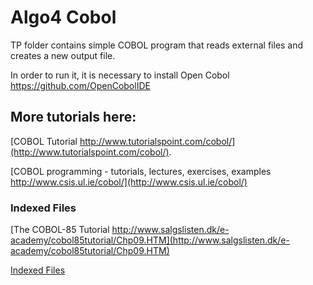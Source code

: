 # Algo4 Cobol
TP folder contains simple COBOL program that reads external files and creates a new output file.

In order to run it, it is necessary to install Open Cobol https://github.com/OpenCobolIDE

## More tutorials here:

[COBOL Tutorial http://www.tutorialspoint.com/cobol/](http://www.tutorialspoint.com/cobol/). 

[COBOL programming - tutorials, lectures, exercises, examples http://www.csis.ul.ie/cobol/](http://www.csis.ul.ie/cobol/) 

### Indexed Files
[The COBOL-85 Tutorial http://www.salgslisten.dk/e-academy/cobol85tutorial/Chp09.HTM](http://www.salgslisten.dk/e-academy/cobol85tutorial/Chp09.HTM)

[Indexed Files](http://www.csis.ul.ie/cobol/course/IndexedFiles.htm)


